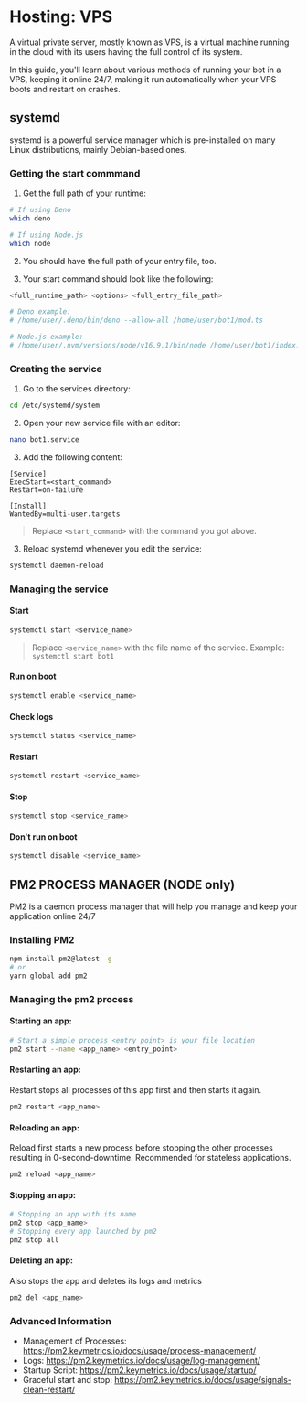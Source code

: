 # Hosting: VPS

A virtual private server, mostly known as VPS, is a virtual machine running in the cloud with its users having the full control of its system.

In this guide, you'll learn about various methods of running your bot in a VPS, keeping it online 24/7, making it run automatically when your VPS boots and restart on crashes.

## systemd

systemd is a powerful service manager which is pre-installed on many Linux distributions, mainly Debian-based ones.

### Getting the start commmand

1. Get the full path of your runtime:

```bash
# If using Deno
which deno

# If using Node.js
which node
```

2. You should have the full path of your entry file, too.

3. Your start command should look like the following:

```bash
<full_runtime_path> <options> <full_entry_file_path>

# Deno example:
# /home/user/.deno/bin/deno --allow-all /home/user/bot1/mod.ts

# Node.js example:
# /home/user/.nvm/versions/node/v16.9.1/bin/node /home/user/bot1/index.js
```

### Creating the service

1. Go to the services directory:

```bash
cd /etc/systemd/system
```

2. Open your new service file with an editor:

```bash
nano bot1.service
```

3. Add the following content:

```text
[Service]
ExecStart=<start_command>
Restart=on-failure

[Install]
WantedBy=multi-user.targets
```

> Replace `<start_command>` with the command you got above.

3. Reload systemd whenever you edit the service:

```bash
systemctl daemon-reload
```

### Managing the service

#### Start

```bash
systemctl start <service_name>
```

> Replace `<service_name>` with the file name of the service.
> Example: `systemctl start bot1`

#### Run on boot

```bash
systemctl enable <service_name>
```

#### Check logs

```bash
systemctl status <service_name>
```

#### Restart

```bash
systemctl restart <service_name>
```

#### Stop

```bash
systemctl stop <service_name>
```

#### Don't run on boot

```bash
systemctl disable <service_name>
```
## PM2 PROCESS MANAGER (NODE only)

PM2 is a daemon process manager that will help you manage and keep your application online 24/7

### Installing PM2

```bash
npm install pm2@latest -g
# or
yarn global add pm2
```

### Managing the pm2 process

#### Starting an app: 

```bash
# Start a simple process <entry_point> is your file location
pm2 start --name <app_name> <entry_point>
```

#### Restarting an app:
Restart stops all processes of this app first and then starts it again.

```bash
pm2 restart <app_name>
```

#### Reloading an app:
Reload first starts a new process before stopping the other processes resulting in 0-second-downtime. Recommended for stateless applications.

```bash
pm2 reload <app_name>
```

#### Stopping an app:

```bash
# Stopping an app with its name
pm2 stop <app_name>
# Stopping every app launched by pm2
pm2 stop all
```

#### Deleting an app:
Also stops the app and deletes its logs and metrics

```bash
pm2 del <app_name>
```

### Advanced Information

- Management of Processes: <https://pm2.keymetrics.io/docs/usage/process-management/>
- Logs: <https://pm2.keymetrics.io/docs/usage/log-management/>
- Startup Script: <https://pm2.keymetrics.io/docs/usage/startup/>
- Graceful start and stop: <https://pm2.keymetrics.io/docs/usage/signals-clean-restart/>